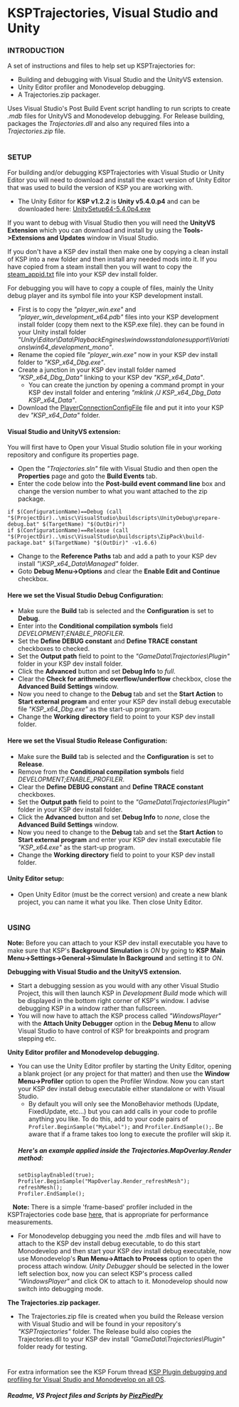 # KSPTrajectories, Visual Studio and Unity
### INTRODUCTION
A set of instructions and files to help set up KSPTrajectories for:
  - Building and debugging with Visual Studio and the UnityVS extension.
  - Unity Editor profiler and Monodevelop debugging.
  - A Trajectories.zip packager.
  
  Uses Visual Studio's Post Build Event script handling to run scripts to create *.mdb* files for UnityVS and Monodevelop debugging. For Release building, packages the *Trajectories.dll* and also any required files into a *Trajectories.zip* file.
#
### SETUP
For building and/or debugging KSPTrajectories with Visual Studio or Unity Editor you will need to download and install the exact version of Unity Editor that was used to build the version of KSP you are working with.
  - The Unity Editor for **KSP v1.2.2** is **Unity v5.4.0.p4** and can be downloaded here: [UnitySetup64-5.4.0p4.exe](http://beta.unity3d.com/download/b15b5ae035b7/Windows64EditorInstaller/UnitySetup64-5.4.0p4.exe)
  
  If you want to debug with Visual Studio then you will need the **UnityVS Extension** which you can download and install by using the **Tools->Extensions and Updates** window in Visual Studio.
  
  If you don't have a KSP dev install then make one by copying a clean install of KSP into a new folder and then install any needed mods into it. If you have copied from a steam install then you will want to copy the [steam_appid.txt](https://github.com/PiezPiedPy/KSPTrajectories/tree/master/misc/VisualStudio/steam_appid.txt) file into your KSP dev install folder.
  
  For debugging you will have to copy a couple of files, mainly the Unity debug player and its symbol file into your KSP development install.

  - First is to copy the *"player_win.exe"* and *"player_win_development_x64.pdb"* files into your KSP development install folder (copy them next to the KSP.exe file).  they can be found in your Unity install folder *"Unity\Editor\Data\PlaybackEngines\windowsstandalonesupport\Variations\win64_development_mono"*.
  - Rename the copied file *"player_win.exe"* now in your KSP dev install folder to *"KSP_x64_Dbg.exe"*.
  - Create a junction in your KSP dev install folder named *"KSP_x64_Dbg_Data"* linking to your KSP dev *"KSP_x64_Data"*.
    - You can create the junction by opening a command prompt in your KSP dev install folder and entering *"mklink /J KSP_x64_Dbg_Data KSP_x64_Data"*.
  - Download the [PlayerConnectionConfigFile](https://www.sarbian.com/sarbian/PlayerConnectionConfigFile) file and put it into your KSP dev *"KSP_x64_Data"* folder.
#### Visual Studio and UnityVS extension:
  
  You will first have to Open your Visual Studio solution file in your working repository and configure its properties page.
  - Open the *"Trajectories.sln"* file with Visual Studio and then open the **Properties** page and goto the **Build Events** tab.
  - Enter the code below into the **Post-build event command line** box and change the version number to what you want attached to the zip package.
  ```
if $(ConfigurationName)==Debug (call "$(ProjectDir)..\misc\VisualStudio\buildscripts\UnityDebug\prepare-debug.bat" $(TargetName) "$(OutDir)")
if $(ConfigurationName)==Release (call "$(ProjectDir)..\misc\VisualStudio\buildscripts\ZipPack\build-package.bat" $(TargetName) "$(OutDir)" -v1.6.6)
  ```
  - Change to the **Reference Paths** tab and add a path to your KSP dev install *"\KSP_x64_Data\Managed"* folder.
  - Goto **Debug Menu->Options** and clear the **Enable Edit and Continue** checkbox.
#### Here we set the Visual Studio **Debug** Configuration:
  - Make sure the **Build** tab is selected and the **Configuration** is set to **Debug**.
  - Enter into the **Conditional compilation symbols** field *DEVELOPMENT;ENABLE_PROFILER*.
  - Set the **Define DEBUG constant** and **Define TRACE constant** checkboxes to checked.
  - Set the **Output path** field to point to the *"GameData\Trajectories\Plugin"* folder in your KSP dev install folder.
  - Click the **Advanced** button and set **Debug Info** to *full*.
  - Clear the **Check for arithmetic overflow/underflow** checkbox, close the **Advanced Build Settings** window.
  - Now you need to change to the **Debug** tab and set the **Start Action** to **Start external program** and enter your KSP dev install debug executable file *"KSP_x64_Dbg.exe"* as the start-up program.
  - Change the **Working directory** field to point to your KSP dev install folder.
  
#### Here we set the Visual Studio **Release** Configuration:
  - Make sure the **Build** tab is selected and the **Configuration** is set to **Release**.
  - Remove from the **Conditional compilation symbols** field *DEVELOPMENT;ENABLE_PROFILER*.
  - Clear the **Define DEBUG constant** and **Define TRACE constant** checkboxes.
  - Set the **Output path** field to point to the *"GameData\Trajectories\Plugin"* folder in your KSP dev install folder.
  - Click the **Advanced** button and set **Debug Info** to *none*, close the **Advanced Build Settings** window.
  - Now you need to change to the **Debug** tab and set the **Start Action** to **Start external program** and enter your KSP dev install executable file *"KSP_x64.exe"* as the start-up program.
  - Change the **Working directory** field to point to your KSP dev install folder.
#### Unity Editor setup:
  - Open Unity Editor (must be the correct version) and create a new blank project, you can name it what you like. Then close Unity Editor.
#
### USING
**Note:** Before you can attach to your KSP dev install executable you have to make sure that KSP's **Background Simulation** is *ON* by going to **KSP Main Menu->Settings->General->Simulate In Background** and setting it to *ON*.

**Debugging with Visual Studio and the UnityVS extension.**
  - Start a debugging session as you would with any other Visual Studio Project, this will then launch KSP in *Development Build* mode which will be displayed in the bottom right corner of KSP's window. I advise debugging KSP in a window rather than fullscreen.
  - You will now have to attach the KSP process called *"WindowsPlayer"* with the **Attach Unity Debugger** option in the **Debug Menu** to allow Visual Studio to have control of KSP for breakpoints and program stepping etc.

**Unity Editor profiler and Monodevelop debugging.**
  - You can use the Unity Editor profiler by starting the Unity Editor, opening a blank project (or any project for that matter) and then use the **Window Menu->Profiler** option to open the Profiler Window. Now you can start your KSP dev install debug executable either standalone or with Visual Studio.
    - By default you will only see the MonoBehavior methods (Update, FixedUpdate, etc...) but you can add calls in your code to profile anything you like. To do this, add to your code pairs of `Profiler.BeginSample("MyLabel");` and `Profiler.EndSample();`. Be aware that if a frame takes too long to execute the profiler will skip it.
    ##### Here's an example applied inside the *Trajectories.MapOverlay.Render* method:
    ```
    setDisplayEnabled(true);
    Profiler.BeginSample("MapOverlay.Render_refreshMesh");
    refreshMesh();
    Profiler.EndSample();
    ```
    **Note:** There is a simple 'frame-based' profiler included in the KSPTrajectories code base [here](https://github.com/PiezPiedPy/KSPTrajectories/tree/master/Plugin/Utility/Profiler.cs), that is appropriate for performance measurements.
    
  - For Monodevelop debugging you need the .mdb files and will have to attach to the KSP dev install debug executable, to do this start Monodevelop and then start your KSP dev install debug executable, now use Monodevelop's **Run Menu->Attach to Process** option to open the process attach window. *Unity Debugger* should be selected in the lower left selection box, now you can select KSP's process called *"WindowsPlayer"* and click OK to attach to it. Monodevelop should now switch into debugging mode.

**The Trajectories.zip packager.**
  - The Trajectories.zip file is created when you build the Release version with Visual Studio and will be found in your repository's *"KSPTrajectories"* folder. The Release build also copies the Trajectories.dll to your KSP dev install *"GameData\Trajectories\Plugin"* folder ready for testing.
#

For extra information see the KSP Forum thread [KSP Plugin debugging and profiling for Visual Studio and Monodevelop on all OS](http://forum.kerbalspaceprogram.com/index.php?/topic/102909-ksp-plugin-debugging-and-profiling-for-visual-studio-and-monodevelop-on-all-os/&page=1).

##### Readme, VS Project files and Scripts by [PiezPiedPy](https://github.com/PiezPiedPy)
